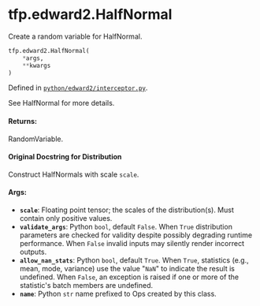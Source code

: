 <div itemscope itemtype="http://developers.google.com/ReferenceObject">
<meta itemprop="name" content="tfp.edward2.HalfNormal" />
<meta itemprop="path" content="Stable" />
</div>

# tfp.edward2.HalfNormal

Create a random variable for HalfNormal.

``` python
tfp.edward2.HalfNormal(
    *args,
    **kwargs
)
```



Defined in [`python/edward2/interceptor.py`](https://github.com/tensorflow/probability/tree/master/tensorflow_probability/python/edward2/interceptor.py).

<!-- Placeholder for "Used in" -->

See HalfNormal for more details.

#### Returns:

  RandomVariable.

#### Original Docstring for Distribution

Construct HalfNormals with scale `scale`.


#### Args:

* <b>`scale`</b>: Floating point tensor; the scales of the distribution(s).
    Must contain only positive values.
* <b>`validate_args`</b>: Python `bool`, default `False`. When `True` distribution
    parameters are checked for validity despite possibly degrading runtime
    performance. When `False` invalid inputs may silently render incorrect
    outputs.
* <b>`allow_nan_stats`</b>: Python `bool`, default `True`. When `True`,
    statistics (e.g., mean, mode, variance) use the value "`NaN`" to
    indicate the result is undefined. When `False`, an exception is raised
    if one or more of the statistic's batch members are undefined.
* <b>`name`</b>: Python `str` name prefixed to Ops created by this class.